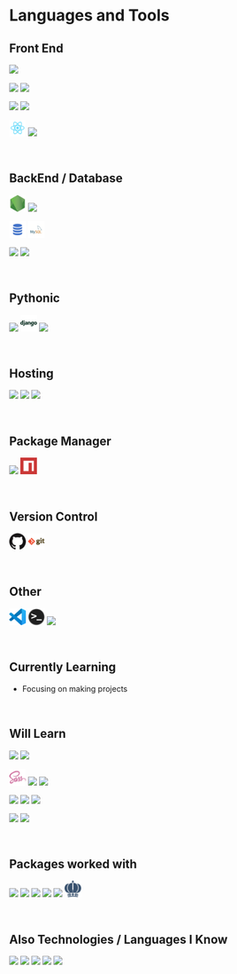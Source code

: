 # Languages and Tools

## Front End

[<code><img  width="30" src="https://cdn.jsdelivr.net/npm/programming-languages-logos@0.0.3/src/html/html.svg" /></code>](#)

[<code><img  width="30" src="https://raw.githubusercontent.com/yurijserrano/Github-Profile-Readme-Logos/f994c418a134b58c4aec11152f6a4a33fa89da26/others/css.svg" /></code>](#)
[<code><img  width="30" src="https://avatars.githubusercontent.com/u/67109815?s=200&v=4" /></code>](https://tailwindcss.com/)

[<code><img  width="30" src="https://cdn.jsdelivr.net/npm/programming-languages-logos@0.0.3/src/javascript/javascript.svg" /></code>](#)
[<code><img  width="30" src="https://cdn.jsdelivr.net/npm/programming-languages-logos@0.0.3/src/typescript/typescript.svg" /></code>](https://www.typescriptlang.org/)

[<code><img  width="30" src="https://raw.githubusercontent.com/github/explore/80688e429a7d4ef2fca1e82350fe8e3517d3494d/topics/react/react.png" /></code>](http://reactjs.org/)
[<code><img  width="30" src="https://camo.githubusercontent.com/92ec9eb7eeab7db4f5919e3205918918c42e6772562afb4112a2909c1aaaa875/68747470733a2f2f6173736574732e76657263656c2e636f6d2f696d6167652f75706c6f61642f76313630373535343338352f7265706f7369746f726965732f6e6578742d6a732f6e6578742d6c6f676f2e706e67" /></code>](https://nextjs.org/)

<br/>

## BackEnd / Database

[<code><img  width="30" src="https://raw.githubusercontent.com/github/explore/80688e429a7d4ef2fca1e82350fe8e3517d3494d/topics/nodejs/nodejs.png" /></code>](https://nodejs.org/)
[<code><img  width="30" src="https://avatars.githubusercontent.com/u/5658226?s=200&v=4" /></code>](https://expressjs.com/)

[<code><img  width="30" src="https://raw.githubusercontent.com/github/explore/80688e429a7d4ef2fca1e82350fe8e3517d3494d/topics/sql/sql.png" /></code>](#)
[<code><img  width="30" src="https://raw.githubusercontent.com/github/explore/80688e429a7d4ef2fca1e82350fe8e3517d3494d/topics/mysql/mysql.png" /></code>](https://www.mysql.com/)

[<code><img  width="30" src="https://www.apollographql.com/favicon.ico" /></code>](https://www.apollographql.com/)
[<code><img  width="30" src="https://avatars.githubusercontent.com/u/12972006?s=200&v=4" /></code>](https://graphql.org/)

<br/>

## Pythonic

[<code><img  width="30" src="https://cdn.jsdelivr.net/npm/programming-languages-logos@0.0.3/src/python/python.svg" /></code>](http://python.org/)
[<code><img  width="30" src="https://raw.githubusercontent.com/github/explore/80688e429a7d4ef2fca1e82350fe8e3517d3494d/topics/django/django.png" /></code>](https://www.djangoproject.com/)
[<code><img  width="30" src="https://avatars.githubusercontent.com/u/215947?s=200&v=4" /></code>](https://matplotlib.org/)

<!-- ## Mobile

[<code><img  width="30" src="https://avatars.githubusercontent.com/u/14101776?s=200&v=4" /></code>](https://flutter.dev/)
[<code><img  width="30" src="https://raw.githubusercontent.com/github/explore/80688e429a7d4ef2fca1e82350fe8e3517d3494d/topics/react/react.png" /></code>](http://reactjs.org/)

<br/> -->

<br/>

## Hosting

[<code><img  width="30" src="https://assets.vercel.com/image/upload/q_auto/front/favicon/vercel/57x57.png" /></code>](https://www.vercel.com/)
[<code><img  width="30" src="https://www.herokucdn.com/favicon.ico" /></code>](https://heroku.com/)
[<code><img  width="30" src="https://www.netlify.com/v3/static/favicon/favicon-32x32.png" /></code>](https://www.netlify.com/)

<br/>

## Package Manager

[<code><img  width="30" src="https://avatars.githubusercontent.com/u/22247014?s=200&v=4" /></code>](https://yarnpkg.com/)
[<code><img  width="30" src="https://raw.githubusercontent.com/github/explore/80688e429a7d4ef2fca1e82350fe8e3517d3494d/topics/npm/npm.png" /></code>](https://www.npmjs.com/)

<br/>

## Version Control

[<code><img  width="30" src="https://raw.githubusercontent.com/github/explore/78df643247d429f6cc873026c0622819ad797942/topics/github/github.png" /></code>](https://github.com/)
[<code><img  width="30" src="https://raw.githubusercontent.com/github/explore/80688e429a7d4ef2fca1e82350fe8e3517d3494d/topics/git/git.png" /></code>](https://git-scm.com/)

<br/>

## Other

[<code><img  width="30" src="https://raw.githubusercontent.com/github/explore/80688e429a7d4ef2fca1e82350fe8e3517d3494d/topics/visual-studio-code/visual-studio-code.png" /></code>](https://code.visualstudio.com/)
[<code><img  width="30" src="https://raw.githubusercontent.com/github/explore/80688e429a7d4ef2fca1e82350fe8e3517d3494d/topics/terminal/terminal.png" /></code>](#)
[<code><img  width="30" src="https://s1.wp.com/i/favicons/favicon-64x64.png" /></code>](https://wordpress.com/)

<!--
eslint
prettier
-->
<br/>

## Currently Learning

-   Focusing on making projects

<br/>

## Will Learn

[<code><img  width="30" src="https://avatars.githubusercontent.com/u/6128107?s=200&v=4" /></code>](https://vuejs.org/)
[<code><img  width="30" src="https://avatars.githubusercontent.com/u/23360933?s=200&v=4" /></code>](https://nuxtjs.org/)

[<code><img  width="30" src="https://raw.githubusercontent.com/github/explore/80688e429a7d4ef2fca1e82350fe8e3517d3494d/topics/sass/sass.png" /></code>](https://sass-lang.com/)
[<code><img  width="30" src="https://threejs.org/files/favicon.ico" /></code>](https://threejs.org/)
[<code><img  width="30" src="https://avatars.githubusercontent.com/u/426196?s=200&v=4" /></code>](https://unity.com/)

[<code><img  width="30" src="https://howlerjs.com/assets/images/logo-big.svg" /></code>](https://greensock.com/)
[<code><img  width="30" src="https://avatars.githubusercontent.com/u/2386673?s=200&v=4" /></code>](https://howlerjs.com/)
[<code><img  width="30" src="https://avatars.githubusercontent.com/u/10566080?s=200&v=4" /></code>](https://socket.io/)

[<code><img  width="30" src="https://static.figma.com/app/icon/1/favicon.ico" /></code>](https://www.figma.com/)
[<code><img  width="30" src="https://avatars.githubusercontent.com/u/1335026?s=200&v=4" /></code>](https://firebase.google.com/)

<br/>

## Packages worked with

[<code><img  width="30" src="https://getbootstrap.com/docs/5.0/assets/brand/bootstrap-logo-shadow.png" /></code>](https://getbootstrap.com/)
[<code><img  width="30" src="https://avatars.githubusercontent.com/u/70142?s=200&v=4" /></code>](https://jquery.com/)
[<code><img  width="30" src="https://avatars.githubusercontent.com/u/10342521?s=200&v=4" /></code>](http://chartjs.org/)
[<code><img  width="30" src="https://avatars.githubusercontent.com/u/17040762?s=200&v=4" /></code>](https://sortablejs.github.io/Sortable/)
[<code><img  width="30" src="https://avatars.githubusercontent.com/u/17460423?s=200&v=4" /></code>](https://github.com/chancejs/chancejs)
[<code><img  width="30" src="https://raw.githubusercontent.com/willb335/chessboardjsx-website/master/public/favicon.ico" /></code>](https://chessboardjsx.com/)

<br/>

## Also Technologies / Languages I Know

[<code><img  width="30" src="https://cdn.jsdelivr.net/npm/programming-languages-logos@0.0.3/src/c/c.svg" /></code>](#c)
[<code><img  width="30" src="https://cdn.jsdelivr.net/npm/programming-languages-logos@0.0.3/src/cpp/cpp.svg" /></code>](#cpp)
[<code><img  width="30" src="https://cdn.jsdelivr.net/npm/programming-languages-logos/src/java/java.png" /></code>](https://www.java.com/)
[<code><img  width="30" src="https://cdn.jsdelivr.net/npm/programming-languages-logos@0.0.3/src/php/php.svg" /></code>](https://www.php.net/)
[<code><img  width="30" src="https://raw.githubusercontent.com/yurijserrano/Github-Profile-Readme-Logos/master/databases/oracle.svg" /></code>](https://www.oracle.com/)

